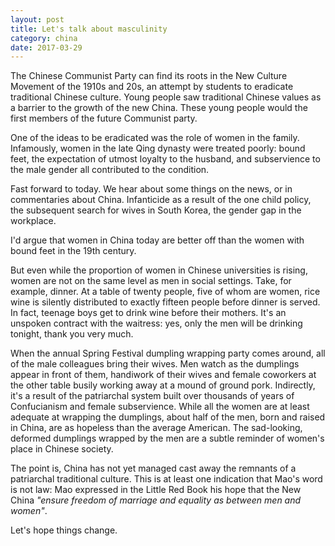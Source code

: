 ```yaml
---
layout: post
title: Let's talk about masculinity
category: china 
date: 2017-03-29
---
```


The Chinese Communist Party can find its roots in the New Culture Movement of the 1910s and 20s, an attempt by students to eradicate traditional Chinese culture. Young people saw traditional Chinese values as a barrier to the growth of the new China. These young people would the first members of the future Communist party.

One of the ideas to be eradicated was the role of women in the family. Infamously, women in the late Qing dynasty were treated poorly: bound feet, the expectation of utmost loyalty to the husband, and subservience to the male gender all contributed to the condition.

Fast forward to today. We hear about some things on the news, or in commentaries about China. Infanticide as a result of the one child policy, the subsequent search for wives in South Korea, the gender gap in the workplace. 

I'd argue that women in China today are better off than the women with bound feet in the 19th century.

But even while the proportion of women in Chinese universities is rising, women are not on the same level as men in social settings. Take, for example, dinner. At a table of twenty people, five of whom are women, rice wine is silently distributed to exactly fifteen people before dinner is served. In fact, teenage boys get to drink wine before their mothers. It's an unspoken contract with the waitress: yes, only the men will be drinking tonight, thank you very much.

When the annual Spring Festival dumpling wrapping party comes around, all of the male colleagues bring their wives. Men watch as the dumplings appear in front of them, handiwork of their wives and female coworkers at the other table busily working away at a mound of ground pork. Indirectly, it's a result of the patriarchal system built over thousands of years of Confucianism and female subservience. While all the women are at least adequate at wrapping the dumplings, about half of the men, born and raised in China, are as hopeless than the average American. The sad-looking, deformed dumplings wrapped by the men are a subtle reminder of women's place in Chinese society.

The point is, China has not yet managed cast away the remnants of a patriarchal traditional culture. This is at least one indication that Mao's word is not law: Mao expressed in the Little Red Book his hope that the New China *"ensure freedom of marriage and equality as between men and women"*. 

Let's hope things change.
